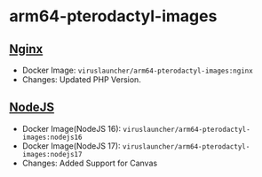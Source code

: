 # arm64-pterodactyl-images

## [Nginx](https://github.com/VirusLauncher/arm64-pterodactyl-images/nginx)
- Docker Image: `viruslauncher/arm64-pterodactyl-images:nginx`
- Changes: Updated PHP Version.

## [NodeJS](https://github.com/VirusLauncher/arm64-pterodactyl-images/nodejs16)
- Docker Image(NodeJS 16): `viruslauncher/arm64-pterodactyl-images:nodejs16`
- Docker Image(NodeJS 17): `viruslauncher/arm64-pterodactyl-images:nodejs17`
- Changes: Added Support for Canvas

